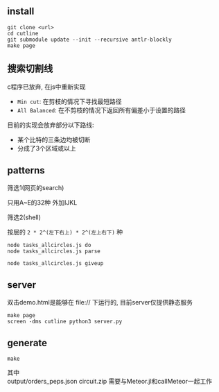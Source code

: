 ## install

```shell
git clone <url>
cd cutline
git submodule update --init --recursive antlr-blockly
make page
```

## 搜索切割线

c程序已放弃, 在js中重新实现

+ `Min cut`: 在剪枝的情况下寻找最短路径
+ `All Balanced`: 在不剪枝的情况下返回所有偏差小于设置的路径

目前的实现会放弃部分以下路线:
+ 某个比特的三条边均被切断
+ 分成了3个区域或以上

## patterns

筛选1(网页的search)

只用A~E的32种 外加IJKL

筛选2(shell)

按层的 `2 * 2^(左下右上) * 2^(左上右下)` 种

```shell
node tasks_allcircles.js do
node tasks_allcircles.js parse

node tasks_allcircles.js giveup
```

## server

双击demo.html是能够在 file:// 下运行的, 目前server仅提供静态服务

```shell
make page
screen -dms cutline python3 server.py
```

## generate

```shell
make
```

其中  
output/orders_peps.json circuit.zip 需要与Meteor.jl和callMeteor一起工作
